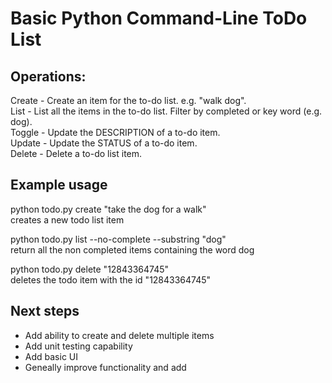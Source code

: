 # Basic Python Command-Line ToDo List

## Operations:
Create - Create an item for the to-do list. e.g. "walk dog".<br />
List - List all the items in the to-do list. Filter by completed or key word (e.g. dog).<br />
Toggle - Update the DESCRIPTION of a to-do item.<br />
Update - Update the STATUS of a to-do item.<br />
Delete - Delete a to-do list item. <br />

## Example usage 

python todo.py create "take the dog for a walk"<br />
creates a new todo list item

python todo.py list --no-complete --substring "dog"<br />
return all the non completed items containing the word dog

python todo.py delete "12843364745"<br />
deletes the todo item with the id "12843364745"

## Next steps
- Add ability to create and delete multiple items
- Add unit testing capability
- Add basic UI
- Geneally improve functionality and add 
